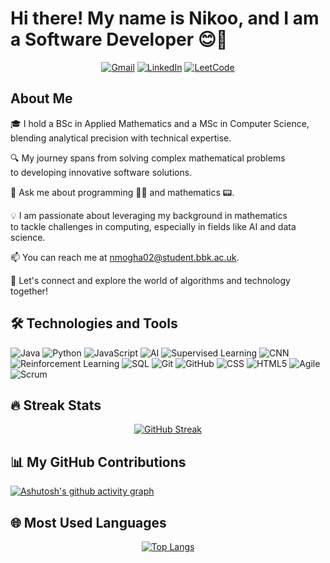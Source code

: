 # Hi there! My name is Nikoo, and I am a Software Developer 😊👋

<div align="center">

[![Gmail](https://img.shields.io/badge/Gmail-D14836?style=for-the-badge&logo=gmail&logoColor=white)](mailto:nikoo.mghdm@gmail.com)
[![LinkedIn](https://img.shields.io/badge/LinkedIn-0077B5?style=for-the-badge&logo=linkedin&logoColor=white)](https://www.linkedin.com/in/nikoo-moghadam-5ab529306/)
[![LeetCode](https://img.shields.io/badge/LeetCode-FFA116?style=for-the-badge&logo=leetcode&logoColor=white)](https://leetcode.com/u/NikooM99/)

</div>

## About Me

🎓 I hold a BSc in Applied Mathematics and a MSc in Computer Science,  
blending analytical precision with technical expertise.  

🔍 My journey spans from solving complex mathematical problems  
to developing innovative software solutions.  

💬 Ask me about programming 👩‍💻 and mathematics 📟.

💡 I am passionate about leveraging my background in mathematics  
to tackle challenges in computing, especially in fields like AI and data science.  

📫 You can reach me at nmogha02@student.bbk.ac.uk.

🤝 Let's connect and explore the world of algorithms and technology together!

## 🛠️ Technologies and Tools

![Java](https://img.shields.io/badge/Java-007396?style=for-the-badge&logo=java&logoColor=white)
![Python](https://img.shields.io/badge/Python-3776AB?style=for-the-badge&logo=python&logoColor=white)
![JavaScript](https://img.shields.io/badge/JavaScript-F7DF1E?style=for-the-badge&logo=javascript&logoColor=black)
![AI](https://img.shields.io/badge/Artificial_Intelligence-009688?style=for-the-badge&logo=ai&logoColor=white)
![Supervised Learning](https://img.shields.io/badge/Supervised_Learning-673AB7?style=for-the-badge)
![CNN](https://img.shields.io/badge/Convolutional_Neural_Network-FF5722?style=for-the-badge)
![Reinforcement Learning](https://img.shields.io/badge/Reinforcement_Learning-FFC107?style=for-the-badge)
![SQL](https://img.shields.io/badge/SQL-003B57?style=for-the-badge&logo=sqlite&logoColor=white)
![Git](https://img.shields.io/badge/Git-F05032?style=for-the-badge&logo=git&logoColor=white)
![GitHub](https://img.shields.io/badge/GitHub-181717?style=for-the-badge&logo=github&logoColor=white)
![CSS](https://img.shields.io/badge/CSS-1572B6?style=for-the-badge&logo=css3&logoColor=white)
![HTML5](https://img.shields.io/badge/HTML5-E34F26?style=for-the-badge&logo=html5&logoColor=white)
![Agile](https://img.shields.io/badge/Agile-28B463?style=for-the-badge&logo=agile&logoColor=white)
![Scrum](https://img.shields.io/badge/Scrum-2496ED?style=for-the-badge&logo=scrum&logoColor=white)

## 🔥 Streak Stats

<div align="center">
  
[![GitHub Streak](https://streak-stats.demolab.com?user=nikoo99m&theme=dark&hide_border=true)](https://git.io/streak-stats)
  
</div>

## 📊 My GitHub Contributions

[![Ashutosh's github activity graph](https://github-readme-activity-graph.vercel.app/graph?username=nikoo99m&bg_color=0d1117&color=58a6ff&line=58a6ff&point=ffffff&area=true&hide_border=true)](https://github.com/ashutosh00710/github-readme-activity-graph)

## 🌐 Most Used Languages

<div align="center">
  
[![Top Langs](https://github-readme-stats.vercel.app/api/top-langs/?username=nikoo99m&layout=compact&theme=dark&hide_border=true)](https://github.com/anuraghazra/github-readme-stats)
  
</div>


<!---
nikoo99m/nikoo99m is a ✨ special ✨ repository because its `README.md` (this file) appears on your GitHub profile.
You can click the Preview link to take a look at your changes.
--->
